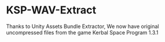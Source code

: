 # KSP-WAV-Extract
Thanks to Unity Assets Bundle Extractor, We now have original uncompressed files from the game Kerbal Space Program 1.3.1
